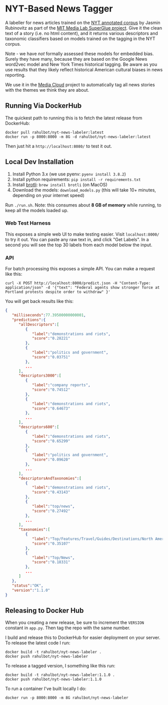 NYT-Based News Tagger
=====================

A labeller for news articles trained on the [NYT annotated corpus](https://catalog.ldc.upenn.edu/ldc2008t19)
by Jasmin Rubinovitz as part of the [MIT Media Lab SuperGlue project](https://www.media.mit.edu/projects/superglue/overview/).
Give it the clean text of a story (i.e. no html content), and it returns various descriptors
and taxonomic classifiers based on models trained on the tagging in the NYT corpus.

Note - we have *not* formally assessed these models for embedded bias. Surely they have many, because they are based on
the Google News word2vec model and New York Times historical tagging. Be aware as you use results that they likely
reflect historical American cultural biases in news reporting.

We use it in the [Media Cloud](https://mediacloud.org) project to automatically tag all news stories with the
themes we think they are about.


Running Via DockerHub
---------------------

The quickest path to running this is to fetch the latest release from DockerHub:

```
docker pull rahulbot/nyt-news-labeler:latest
docker run -p 8000:8000 -m 8G -d rahulbot/nyt-news-labeler:latest
```

Then just hit a `http://localhost:8080/` to test it out.


Local Dev Installation
----------------------

1. Install Python 3.x (we use pyenv: `pyenv install 3.8.2`)
2. Install python requirements: `pip install -r requirements.txt`
3. Install [brotli](https://brotli.org/index.html): `brew install brotli` (on MacOS)
4. Download the models: `download_models.py` (this will take 10+ minutes, depending on your internet speed)

Run `./run.sh`. Note: this consumes about **8 GB of memory** while running, to keep all the models loaded up.

### Web Test Harness

This exposes a simple web UI to make testing easier. Visit `localhost:8000/` to try it out. You can paste any
raw text in, and click "Get Labels". In a second you will see the top 30 labels from each model below the input.

### API

For batch processing this exposes a simple API. You can make a request like this:
```
curl -X POST http://localhost:8000/predict.json -H "Content-Type: application/json" -d '{"text": "Federal agents show stronger force at Portland protests despite order to withdraw" }'
```
You will get back results like this:

```json
{
   "milliseconds":77.39500000000001,
   "predictions":{
      "allDescriptors":[
         {
            "label":"demonstrations and riots",
            "score":"0.28221"
         },
         {
            "label":"politics and government",
            "score":"0.03751"
         },
         ...
      ],
      "descriptors3000":[
         {
            "label":"company reports",
            "score":"0.74512"
         },
         {
            "label":"demonstrations and riots",
            "score":"0.64673"
         },
         ...
      ],
      "descriptors600":[
         {
            "label":"demonstrations and riots",
            "score":"0.65299"
         },
         {
            "label":"politics and government",
            "score":"0.09620"
         },
         ...
      ],
      "descriptorsAndTaxonomies":[
         {
            "label":"demonstrations and riots",
            "score":"0.43143"
         },
         {
            "label":"top/news",
            "score":"0.27492"
         },
         ...
      ],
      "taxonomies":[
         {
            "label":"Top/Features/Travel/Guides/Destinations/North America/United States/Oregon",
            "score":"0.35107"
         },
         {
            "label":"Top/News",
            "score":"0.18331"
         },
         ...
      ]
   },
   "status":"OK",
   "version":"1.1.0"
}
```


Releasing to Docker Hub
-----------------------

When you creating a new release, be sure to increment the `VERSION` constant in `app.py`. Then tag the repo with the
same number.

I build and release this to DockerHub for easier deployment on your server. To release the latest code I run:
```
docker build -t rahulbot/nyt-news-labeler .
docker push rahulbot/nyt-news-labeler
```

To release a tagged version, I something like this run:
```
docker build -t rahulbot/nyt-news-labeler:1.1.0 .
docker push rahulbot/nyt-news-labeler:1.1.0
```

To run a container I've built locally I do:
```
docker run -p 8000:8000 -m 8G rahulbot/nyt-news-labeler
```
